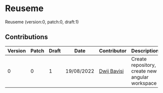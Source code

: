 [//]: # ( ------------------------------------------------------------------ {c)
[//]: # ( COPYRIGHT 2022 Dwij Bavisi <dwijbavisi@gmail.com>                  {c)
[//]: # ( Licensed under:                                                    {c)
[//]: # (     Taciturn Coder's `License to Hack` License                     {c)
[//]: # (     TC's L2H 1.0                                                   {c)
[//]: # ( A copy of the License may be obtained from:                        {c)
[//]: # (     https://TaciturnCoder.github.io/TCsL2H/legalcode/1.0           {c)
[//]: # ( See the License for the permissions and limitations.               {c)
[//]: # ( ------------------------------------------------------------------ {c)

# Reuseme
Reuseme (version:0, patch:0, draft:1)

## Contributions

| Version | Patch | Draft | Date | Contributor | Description |
| --- | --- | --- | --- | --- | --- |
| 0 | 0 | 1 | 19/08/2022 | [Dwij Bavisi][0] | Create repository, create new angular workspace |

[0]:https://github.com/DwijBavisi
[1]:https://github.com/TaciturnCoder
